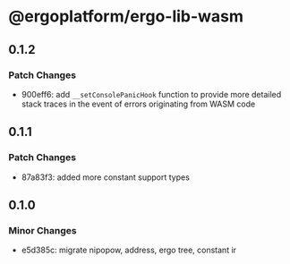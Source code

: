 # @ergoplatform/ergo-lib-wasm

## 0.1.2

### Patch Changes

- 900eff6: add `__setConsolePanicHook` function to provide more detailed stack traces in the event of errors originating from WASM code

## 0.1.1

### Patch Changes

- 87a83f3: added more constant support types

## 0.1.0

### Minor Changes

- e5d385c: migrate nipopow, address, ergo tree, constant ir
